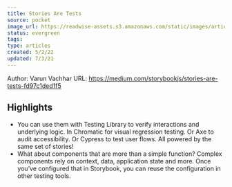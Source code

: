 ```yaml
---
title: Stories Are Tests
source: pocket
image_url: https://readwise-assets.s3.amazonaws.com/static/images/article0.00998d930354.png
status: evergreen
tags: 
type: articles
created: 5/2/22
updated: 7/3/21
---
```


Author: Varun Vachhar
URL: https://medium.com/storybookjs/stories-are-tests-fd97c1ded1f5

## Highlights
- You can use them with Testing Library to verify interactions and underlying logic. In Chromatic for visual regression testing. Or Axe to audit accessibility. Or Cypress to test user flows. All powered by the same set of stories!
- What about components that are more than a simple function? Complex components rely on context, data, application state and more. Once you’ve configured that in Storybook, you can reuse the configuration in other testing tools.
